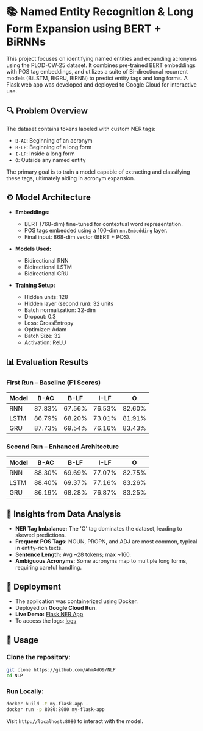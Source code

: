 # 📚 Named Entity Recognition & Long Form Expansion using BERT + BiRNNs

This project focuses on identifying named entities and expanding acronyms using the PLOD-CW-25 dataset. It combines pre-trained BERT embeddings with POS tag embeddings, and utilizes a suite of Bi-directional recurrent models (BiLSTM, BiGRU, BiRNN) to predict entity tags and long forms. A Flask web app was developed and deployed to Google Cloud for interactive use.

## 🔍 Problem Overview

The dataset contains tokens labeled with custom NER tags:

- `B-AC`: Beginning of an acronym
- `B-LF`: Beginning of a long form
- `I-LF`: Inside a long form
- `O`: Outside any named entity

The primary goal is to train a model capable of extracting and classifying these tags, ultimately aiding in acronym expansion.

## ⚙️ Model Architecture

- **Embeddings:**
  - BERT (768-dim) fine-tuned for contextual word representation.
  - POS tags embedded using a 100-dim `nn.Embedding` layer.
  - Final input: 868-dim vector (BERT + POS).

- **Models Used:**
  - Bidirectional RNN
  - Bidirectional LSTM
  - Bidirectional GRU

- **Training Setup:**
  - Hidden units: 128
  - Hidden layer (second run): 32 units
  - Batch normalization: 32-dim
  - Dropout: 0.3
  - Loss: CrossEntropy
  - Optimizer: Adam
  - Batch Size: 32
  - Activation: ReLU

## 📊 Evaluation Results

### First Run – Baseline (F1 Scores)

| Model | B-AC | B-LF | I-LF | O |
|-------|------|------|------|----|
| RNN   | 87.83% | 67.56% | 76.53% | 82.60% |
| LSTM  | 86.79% | 68.20% | 73.01% | 81.91% |
| GRU   | 87.73% | 69.54% | 76.16% | 83.43% |

### Second Run – Enhanced Architecture

| Model | B-AC | B-LF | I-LF | O |
|-------|------|------|------|----|
| RNN   | 88.30% | 69.69% | 77.07% | 82.75% |
| LSTM  | 88.40% | 69.37% | 77.16% | 83.26% |
| GRU   | 86.19% | 68.28% | 76.87% | 83.25% |

## 🧠 Insights from Data Analysis

- **NER Tag Imbalance:** The 'O' tag dominates the dataset, leading to skewed predictions.
- **Frequent POS Tags:** NOUN, PROPN, and ADJ are most common, typical in entity-rich texts.
- **Sentence Length:** Avg ~28 tokens; max ~160.
- **Ambiguous Acronyms:** Some acronyms map to multiple long forms, requiring careful handling.

## 🚀 Deployment

- The application was containerized using Docker.
- Deployed on **Google Cloud Run**.
- **Live Demo:** [Flask NER App](https://my-flask-app-1092211905562.us-central1.run.app)
- To access the logs: [logs](https://github.com/user-attachments/assets/9acce358-c3a1-44f1-8e16-833a2608e37b)


## 🧪 Usage

### Clone the repository:
```bash
git clone https://github.com/AhmAdO9/NLP
cd NLP
```

### Run Locally:
```bash
docker build -t my-flask-app .
docker run -p 8080:8080 my-flask-app
```

Visit `http://localhost:8080` to interact with the model.
